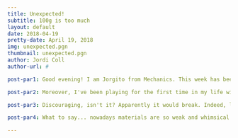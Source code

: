 ```yaml
---
title: Unexpected!
subtitle: 100g is too much
layout: default
date: 2018-04-19
pretty-date: April 19, 2018
img: unexpected.pgn
thumbnail: unexpected.pgn
author: Jordi Coll
author-url: #

post-par1: Good evening! I am Jorgito from Mechanics. This week has been really busy in our Department! On my way to catch up with all our Asana tasks I've been diving through endless catalogs from various companies trying to figure out how can we build the structure of both boxes without wasting too much money.

post-par2: Moreover, I've been playing for the first time in my life with ANSYS. Broadly speaking, it's a software that, in one of its modules, allow us to reproduce different load situations on the structure and see how it behaves. So yes, as I'm sure you already know, today's picture is one of the results of these simulations. In particular, the displacement magnitudes of the structure when a load of 2000 kg is applied on the right side of the small box.

post-par3: Discouraging, isn't it? Apparently it would break. Indeed, looking at one of the other results, the maximum equivalent stress that would appear in the weakest point of our structure is 2484 MPa! It's quite funny when you realise that the Ultimate Tensile Strength of the Aluminum 6501-T5 is 310 MPa, which is the material used to manufacture our components.

post-par4: What to say... nowadays materials are so weak and whimsical. Do you think that 2000 kg are too much? Let's pray for a good parachute and a soft landing! God help us! 

---
```

